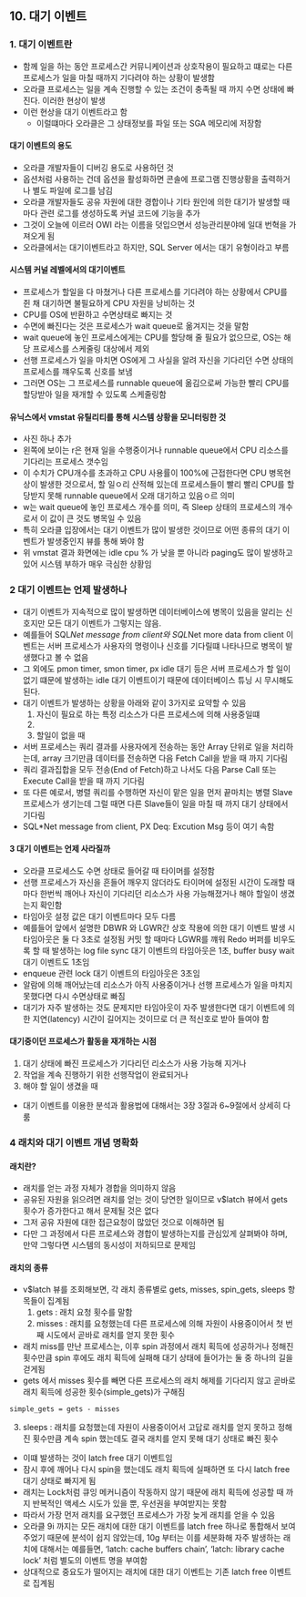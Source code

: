 ## 10. 대기 이벤트

### 1. 대기 이벤트란
- 함께 일을 하는 동안 프로세스간 커뮤니케이션과 상호작용이 필요하고 떄로는 다른 프로세스가 일을 마칠 때까지 기다려야 하는 상황이 발생함
- 오라클 프로세스는 일을 계속 진행할 수 있는 조건이 충족될 때 까지 수면 상태에 빠진다. 이러한 현상이 발생
- 이런 현상을 대기 이벤트라고 함
  - 이럴떄마다 오라클은 그 상태정보를 파일 또는 SGA 메모리에 저장함

#### 대기 이벤트의 용도
- 오라클 개발자들이 디버깅 용도로 사용하던 것
- 옵션처럼 사용하는 건데 옵션을 활성화하면 콘솔에 프로그램 진행상황을 출력하거나 별도 파일에 로그를 남김
- 오라클 개발자들도 공유 자원에 대한 경합이나 기타 원인에 의한 대기가 발생할 때마다 관련 로그를 생성하도록 커널 코드에 기능을 추가
- 그것이 오늘에 이르러 OWI 라는 이름을 덧입으면서 성능관리분야에 일대 번혁을 가져오게 됨
- 오라클에서는 대기이벤트라고 하지만, SQL Server 에서는 대기 유형이라고 부름

#### 시스템 커널 레벨에서의 대기이벤트
- 프로세스가 할일을 다 마쳤거나 다른 프로세스를 기다려야 하는 상황에서 CPU를 쥔 채 대기하면 불필요하게 CPU 자원을 낭비하는 것
- CPU를 OS에 반환하고 수면상태로 빠지는 것
- 수면에 빠진다는 것은 프로세스가 wait queue로 옮겨지는 것을 말함
- wait queue에 놓인 프로세스에게는 CPU를 할당해 줄 필요가 없으므로, OS는 해당 프로세스를 스케줄링 대상에서 제외
- 선행 프로세스가 일을 마치면 OS에게 그 사실을 알려 자신을 기다리던 수면 상태의 프로세스를 꺠우도록 신호를 보냄
- 그러면 OS는 그 프로세스를 runnable queue에 옮김으로써 가능한 빨리 CPU를 할당받아 일을 재개할 수 있도록 스케줄링함

#### 유닉스에서 vmstat 유틸리티를 통해 시스템 상황을 모니터링한 것
- 사진 하나 추가
- 왼쪽에 보이는 r은 현재 일을 수행중이거나 runnable queue에서 CPU 리소스를 기다리는 프로세스 갯수임
- 이 수치가 CPU개수를 초과하고 CPU 사용률이 100%에 근접한다면 CPU 병목현상이 발생한 것으로서, 할 일ㅇ리 산적해 있는데 프로세스들이 빨리 빨리 CPU를 할당받지 못해 runnable queue에서 오래 대기하고 있음ㅇ르 의미
- w는 wait queue에 놓인 프로세스 개수를 의미, 즉 Sleep 상태의 프로세스의 개수로서 이 값이 큰 것도 병목일 수 있음
- 특히 오라클 입장에서는 대기 이벤트가 많이 발생한 것이므로 어떤 종류의 대기 이벤트가 발생중인지 뷰를 통해 봐야 함
- 위 vmstat 결과 화면에는 idle cpu % 가 낮을 뿐 아니라 paging도 많이 발생하고 있어 시스템 부하가 매우 극심한 상황임

### 2 대기 이벤트는 언제 발생하나
- 대기 이벤트가 지속적으로 많이 발생하면 데이터베이스에 병목이 있음을 알리는 신호지만 모든 대기 이벤트가 그렇지는 않음.
- 예를들어 SQL*Net message from client와 SQL*Net more data from client 이벤트는 서버 프로세스가 사용자의 명령이나 신호를 기다릴떄 나타나므로 병목이 발생했다고 볼 수 없음
- 그 외에도 pmon timer, smon timer, px idle 대기 등은 서버 프로세스가 할 일이 없기 떄문에 발생하는 idle 대기 이벤트이기 때문에 데이터베이스 튜닝 시 무시해도 된다.
- 대기 이벤트가 발생하는 상황을 아래와 같이 3가지로 요약할 수 있음
  1. 자신이 필요로 하는 특정 리소스가 다른 프로세스에 의해 사용중일떄
  2. 
  3. 할일이 없을 때
- 서버 프로세스는 쿼리 결과를 사용자에게 전송하는 동안 Array 단위로 일을 처리하는데, array 크기만큼 데이터를 전송하면 다음 Fetch Call을 받을 때 까지 기다림
- 쿼리 결과집합을 모두 전송(End of Fetch)하고 나서도 다음 Parse Call 또는 Execute Call을 받을 때 까지 기다림
- 또 다른 예로서, 병렬 쿼리를 수행하면 자신이 맡은 일을 먼저 끝마치는 병렬 Slave  프로세스가 생기는데 그럴 때면 다른 Slave들이 일을 마칠 때 까지 대기 상태에서 기다림
- SQL*Net message from client, PX Deq: Excution Msg 등이 여기 속함

#### 3 대기 이벤트는 언제 사라질까
- 오라클 프로세스도 수면 상태로 들어갈 때 타이머를 설정함
- 선행 프로세스가 자신을 흔들어 깨우지 않더라도 타이머에 설정된 시간이 도래할 때마다 한번씩 깨어나 자신이 기다리던 리소스가 사용 가능해졌거나 해야 할일이 생겼는지 확인함
- 타임아웃 설정 값은 대기 이벤트마다 모두 다름
- 예를들어 앞에서 설명한 DBWR 와 LGWR간 상호 작용에 의한 대기 이벤트 발생 시 타임아웃은 둘 다 3초로 설정됨
커밋 할 때마다 LGWR를 꺠워 Redo 버퍼를 비우도록 할 때 발생하는 log file sync 대기 이벤트의 타임아웃은 1초, buffer busy wait 대기 이벤트도 1초임
- enqueue 관련 lock 대기 이벤트의 타임아웃은 3초임
- 알람에 의해 깨어났는데 리소스가 아직 사용중이거나 선행 프로세스가 일을 마치지 못했다면 다시 수면상태로 빠짐
- 대기가 자주 발생하는 것도 문제지만 타임아웃이 자주 발생한다면 대기 이벤트에 의한 지연(latency) 시간이 길어지는 것이므로 더 큰 적신호로 받아 들여야 함

#### 대기중이던 프로세스가 활동을 재개하는 시점
1. 대기 상태에 빠진 프로세스가 기다리던 리소스가 사용 가능해 지거나
2. 작업을 계속 진행하기 위한 선행작업이 완료되거나
3. 해야 할 일이 생겼을 때
- 대기 이벤트를 이용한 분석과 활용법에 대해서는 3장 3절과 6~9절에서 상세히 다룸

### 4 래치와 대기 이벤트 개념 명확화

#### 래치란?
- 래치를 얻는 과정 자체가 경합을 의미하지 않음
- 공유된 자원을 읽으려면 래치를 얻는 것이 당연한 일이므로 v$latch 뷰에서 gets 횟수가 증가한다고 해서 문제될 것은 없다
- 그저 공유 자원에 대한 접근요청이 많았던 것으로 이해하면 됨
- 다만 그 과정에서 다른 프로세스와 경합이 발생하는지를 관심있게 살펴봐야 하며, 만약 그렇다면 시스템의 동시성이 저하되므로 문제임

#### 래치의 종류
- v$latch 뷰를 조회해보면, 각 래치 종류별로 gets, misses, spin_gets, sleeps 항목들이 집계됨
  1. gets : 래치 요청 횟수를 말함
  2. misses : 래치를 요청했는데 다른 프로세스에 의해 자원이 사용중이어서 첫 번째 시도에서 곧바로 래치를 얻지 못한 횟수
- 래치 miss를 만난 프로세스는, 이후 spin 과정에서 래치 획득에 성공하거나 정해진 횟수만큼 spin 후에도 래치 획득에 실패해 대기 상태에 들어가는 둘 중 하나의 길을 걷게됨
- gets 에서 misses 횟수를 빼면 다른 프로세스의 래치 해제를 기다리지 않고 곧바로 래치 획득에 성공한 횟수(simple_gets)가 구해짐
```
simple_gets = gets - misses
```
  3. sleeps : 래치를 요청했는데 자원이 사용중이어서 고답로 래치를 얻지 못하고 정해진 횟수만큼 계속 spin 했는데도 결국 래치를 얻지 못해 대기 상태로 빠진 횟수
- 이떄 발생하는 것이 latch free 대기 이벤트임
- 잠시 후에 깨어나 다시 spin을 했는데도 래치 획득에 실패하면 또 다시 latch free 대기 상태로 빠지게 됨
- 래치는 Lock처럼 큐잉 메커니즘이 작동하지 않기 때문에 래치 획득에 성공할 때 까지 반복적인 액세스 시도가 있을 뿐, 우선권을 부여받지는 못함
- 따라서 가장 먼저 래치를 요구했던 프로세스가 가장 늦게 래치를 얻을 수 있음
- 오라클 9i 까지는 모든 래치에 대한 대기 이벤트를 latch free 하나로 통합해서 보여주었기 때문에 분석이 쉽지 않았는데, 10g 부터는 이를 세분화해 자주 발생하는 래치에 대해서는 예를들면, ‘latch: cache buffers chain’, ‘latch: library cache lock’ 처럼 별도의 이벤트 명을 부여함
- 상대적으로 중요도가 떨어지는 래치에 대한 대기 이벤트는 기존 latch free 이벤트로 집계됨
